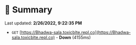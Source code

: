 # 📖 Summary
Last updated: **2/26/2022, 9:22:35 PM**

- `GET` [https://Bhadwa-sala.toxicblte.repl.co](https://Bhadwa-sala.toxicblte.repl.co) - **Down** (4155ms)
